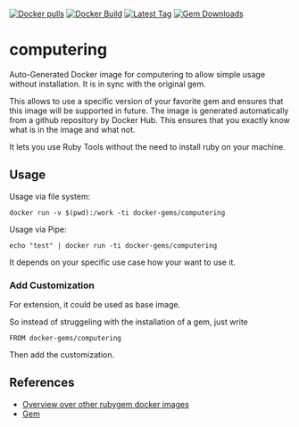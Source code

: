 [![Docker pulls](https://img.shields.io/docker/pulls/rubygem/computering.svg)](https://hub.docker.com/r/rubygem/computering/)
[![Docker Build](https://img.shields.io/docker/automated/rubygem/computering.svg)](https://hub.docker.com/r/rubygem/computering/)
[![Latest Tag](https://img.shields.io/github/tag/docker-rubygem/computering.svg)](https://hub.docker.com/r/rubygem/computering/)
[![Gem Downloads](https://img.shields.io/gem/dt/computering.svg)](https://rubygems.org/gems/computering/)
# computering

Auto-Generated Docker image for computering to allow simple usage without installation.
It is in sync with the original gem.

This allows to use a specific version of your favorite gem and ensures that this image will be supported in future.
The image is generated automatically from a github repository by Docker Hub.
This ensures that you exactly know what is in the image and what not.

It lets you use Ruby Tools without the need to install ruby on your machine.

## Usage

Usage via file system:

`docker run -v $(pwd):/work -ti docker-gems/computering`

Usage via Pipe:

`echo "test" | docker run -ti docker-gems/computering`

It depends on your specific use case how your want to use it.

### Add Customization

For extension, it could be used as base image.

So instead of struggeling with the installation of a gem, just write

`FROM docker-gems/computering`

Then add the customization.

## References

 - [Overview over other rubygem docker images](https://github.com/thinkbot/docker-rubygem)
 - [Gem](https://rubygems.org/gems/computering/)
